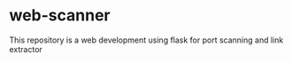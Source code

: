 # web-scanner
This repository is a web development using flask for port scanning and link extractor

